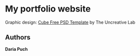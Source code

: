 # My portfolio website

Graphic design: [Cube Free PSD Template](http://theuncreativelab.com/portfolio/cube-psd-template/) by The Uncreative Lab

## Authors

**Daria Puch** 
